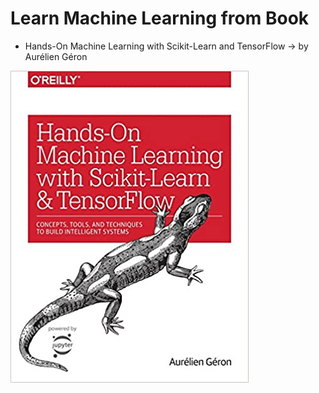 # Learn Machine Learning from Book
- Hands-On Machine Learning with Scikit-Learn and TensorFlow  -> by Aurélien Géron 

![cover book](./hands-on-ml.jpg)